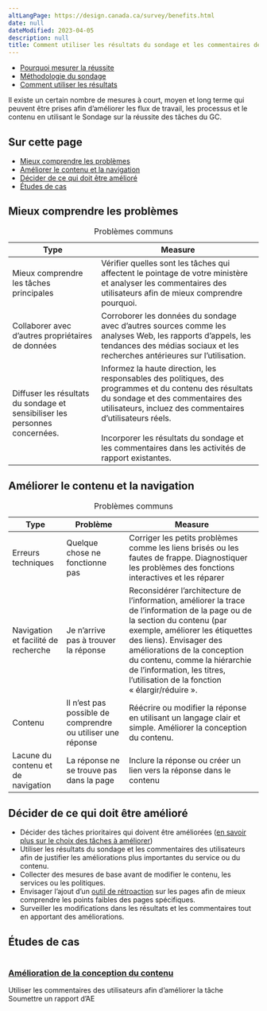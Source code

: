 ```yaml
---
altLangPage: https://design.canada.ca/survey/benefits.html
date: null
dateModified: 2023-04-05
description: null
title: Comment utiliser les résultats du sondage et les commentaires des visiteurs
---
```


<div class="gc-stp-stp">
    <div class="row">
        <ul class="toc lst-spcd col-md-12">
            <li class="col-md-4 col-sm-6"><a class="list-group-item" href="apercu-srt.html">Pourquoi mesurer la réussite</a></li>
            <li class="col-md-4 col-sm-6"><a class="list-group-item" href="methodologie.html">Méthodologie du sondage</a></li>
            <li class="col-md-4 col-sm-6"><a class="list-group-item active" href="utiliser.html">Comment utiliser les résultats</a></li>
        </ul>
    </div>
</div>

Il existe un certain nombre de mesures à court, moyen et long terme qui peuvent être prises afin d’améliorer les flux de travail, les processus et le contenu en utilisant le Sondage sur la réussite des tâches du GC.

## Sur cette page

* [Mieux comprendre les problèmes](#mieux-comprendre-les-problèmes)
* [Améliorer le contenu et la navigation](#améliorer-le-contenu-et-la-navigation)
* [Décider de ce qui doit être amélioré](#décider-de-ce-qui-doit-être-amélioré)
* [Études de cas](#études-de-cas)

## Mieux comprendre les problèmes

<table class="provisional gc-table table table-striped" id="myTable1">
    <caption class="wb-inv">Problèmes communs</caption>
    <thead>
        <tr>
            <th scope="col">Type</th>
            <th scope="col">Measure</th>
        </tr>
    </thead>
    <tbody>
        <tr>
            <td data-label="Type"><span class="text-left">Mieux comprendre les tâches principales</span></td>
            <td data-label="Measure"><span class="text-left">Vérifier quelles sont les tâches qui affectent le pointage de votre ministère et analyser les commentaires des utilisateurs afin de mieux comprendre pourquoi.</span></td>
        </tr>
        <tr>
            <td data-label="Type"><span class="text-left">Collaborer avec d’autres propriétaires de données</span></td>
            <td data-label="Measure"><span class="text-left">Corroborer les données du sondage avec d’autres sources comme les analyses Web, les rapports d’appels, les tendances des médias sociaux et les recherches antérieures sur l’utilisation.</span></td>
        </tr>
        <tr>
            <td data-label="Type"><span class="text-left">Diffuser les résultats du sondage et sensibiliser les personnes concernées.</span></td>
            <td data-label="Measure"><span class="text-left">Informez la haute direction, les responsables des politiques, des programmes et du contenu des résultats du sondage et des commentaires des utilisateurs, incluez des commentaires d’utilisateurs réels.
            <br><br>Incorporer les résultats du sondage et les commentaires dans les activités de rapport existantes.</span></td>
        </tr>
    </tbody>
</table>

## Améliorer le contenu et la navigation

<table class="provisional gc-table table table-striped" id="myTable1">
    <caption class="wb-inv">Problèmes communs</caption>
    <thead>
        <tr>
            <th scope="col">Type</th>
            <th scope="col">Problème</th>
            <th scope="col">Measure</th>
        </tr>
    </thead>
    <tbody>
        <tr>
            <td data-label="Type"><span class="text-left">Erreurs techniques</span></td>
            <td data-label="Problème"><span class="text-left">Quelque chose ne fonctionne pas</span></td>
            <td data-label="Measure"><span class="text-left">Corriger les petits problèmes comme les liens brisés ou les fautes de frappe. Diagnostiquer les problèmes des fonctions interactives et les réparer</span></td>
        </tr>
        <tr>
            <td data-label="Type"><span class="text-left">Navigation et facilité de recherche</span></td>
            <td data-label="Problème"><span class="text-left">Je n’arrive pas à trouver la réponse</span></td>
            <td data-label="Measure"><span class="text-left">Reconsidérer l’architecture de l’information, améliorer la trace de l’information de la page ou de la section du contenu (par exemple, améliorer les étiquettes des liens). Envisager des améliorations de la conception du contenu, comme la hiérarchie de l’information, les titres, l’utilisation de la fonction «&nbsp;élargir/réduire&nbsp;».</span></td>
        </tr>
        <tr>
            <td data-label="Type"><span class="text-left">Contenu</span></td>
            <td data-label="Problème"><span class="text-left">Il n’est pas possible de comprendre ou utiliser une réponse</span></td>
            <td data-label="Measure"><span class="text-left">Réécrire ou modifier la réponse en utilisant un langage clair et simple. Améliorer la conception du contenu.</span></td>
        </tr>
        <tr>
            <td data-label="Type"><span class="text-left">Lacune du contenu et de navigation</span></td>
            <td data-label="Problème"><span class="text-left">La réponse ne se trouve pas dans la page</span></td>
            <td data-label="Measure"><span class="text-left">Inclure la réponse ou créer un lien vers la réponse dans le contenu</span></td>
        </tr>
    </tbody>
</table>

## Décider de ce qui doit être amélioré

* Décider des tâches prioritaires qui doivent être améliorées ([en savoir plus sur le choix des tâches à améliorer](decider.html))
* Utiliser les résultats du sondage et les commentaires des utilisateurs afin de justifier les améliorations plus importantes du service ou du contenu.
* Collecter des mesures de base avant de modifier le contenu, les services ou les politiques.
* Envisager l’ajout d’un [outil de rétroaction](https://conception.canada.ca/retroaction/index.html) sur les pages afin de mieux comprendre les points faibles des pages spécifiques.
* Surveiller les modifications dans les résultats et les commentaires tout en apportant des améliorations.

## Études de cas

<div class="row wb-eqht-grd main-card mrgn-tp-lg">
    <div class="col-md-4">
        <div class="hght-inhrt">
            <div class="hidden-xs hidden-sm">
                <img src="images/ae-bouton.jpg" alt="" class="img-responsive mrgn-bttm-md thumbnail" />
            </div>
            <h3><a class='stretched-link' href="cas-ae.html">Amélioration de la conception du contenu</a></h3>
            <p>Utiliser les commentaires des utilisateurs afin d’améliorer la tâche Soumettre un rapport d’AE</p>
        </div>
    </div>
</div>

